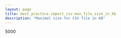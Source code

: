 ```yaml
---
layout: page
title: best_practice.import_csv.max_file_size_in_kb
description: "Maximal size for CSV file in KB"
---
```

5000